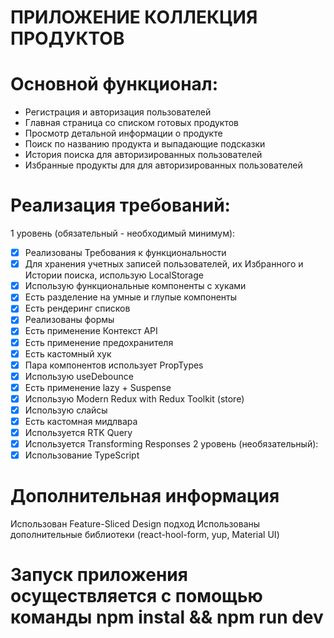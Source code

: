 # ПРИЛОЖЕНИЕ КОЛЛЕКЦИЯ ПРОДУКТОВ
# Основной функционал:
- Регистрация и авторизация пользователей 
- Главная страница со списком готовых продуктов
- Просмотр детальной информации о продукте
- Поиск по названию продукта и выпадающие подсказки
- История поиска для авторизированных пользователей
- Избранные продукты для  для авторизированных пользователей
# Реализация требований:
1 уровень (обязательный - необходимый минимум):
- [x] Реализованы Требования к функциональности
- [x] Для хранения учетных записей пользователей, их Избранного и Истории поиска, использую LocalStorage
- [x] Использую функциональные компоненты c хуками
- [x] Есть разделение на умные и глупые компоненты 
- [x] Есть рендеринг списков
- [x] Реализованы формы 
- [x] Есть применение Контекст API 
- [x] Есть применение предохранителя
- [x] Есть кастомный хук 
- [x] Пара компонентов использует PropTypes 
- [x] Использую useDebounce
- [x] Есть применение lazy + Suspense
- [x] Использую Modern Redux with Redux Toolkit (store)
- [x] Использую слайсы 
- [x] Есть кастомная мидлвара
- [x] Используется RTK Query
- [x] Используется Transforming Responses
2 уровень (необязательный):
- [x] Использование TypeScript

 # Дополнительная информация
 Использован Feature-Sliced Design подход
 Использованы дополнительные библиотеки (react-hool-form, yup, Material UI)

  # Запуск приложения осуществляется с помощью команды npm instal && npm run dev
